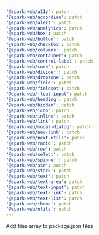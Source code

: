 ```yaml
---
'@spark-web/a11y': patch
'@spark-web/accordion': patch
'@spark-web/alert': patch
'@spark-web/analytics': patch
'@spark-web/box': patch
'@spark-web/button': patch
'@spark-web/checkbox': patch
'@spark-web/columns': patch
'@spark-web/container': patch
'@spark-web/control-label': patch
'@spark-web/core': patch
'@spark-web/divider': patch
'@spark-web/dropzone': patch
'@spark-web/field': patch
'@spark-web/fieldset': patch
'@spark-web/float-input': patch
'@spark-web/heading': patch
'@spark-web/hidden': patch
'@spark-web/icon': patch
'@spark-web/inline': patch
'@spark-web/link': patch
'@spark-web/modal-dialog': patch
'@spark-web/nav-link': patch
'@spark-web/next-utils': patch
'@spark-web/radio': patch
'@spark-web/row': patch
'@spark-web/select': patch
'@spark-web/spinner': patch
'@spark-web/ssr': patch
'@spark-web/stack': patch
'@spark-web/text': patch
'@spark-web/text-area': patch
'@spark-web/text-input': patch
'@spark-web/text-link': patch
'@spark-web/text-list': patch
'@spark-web/theme': patch
'@spark-web/utils': patch
---
```


Add files array to package.json files
